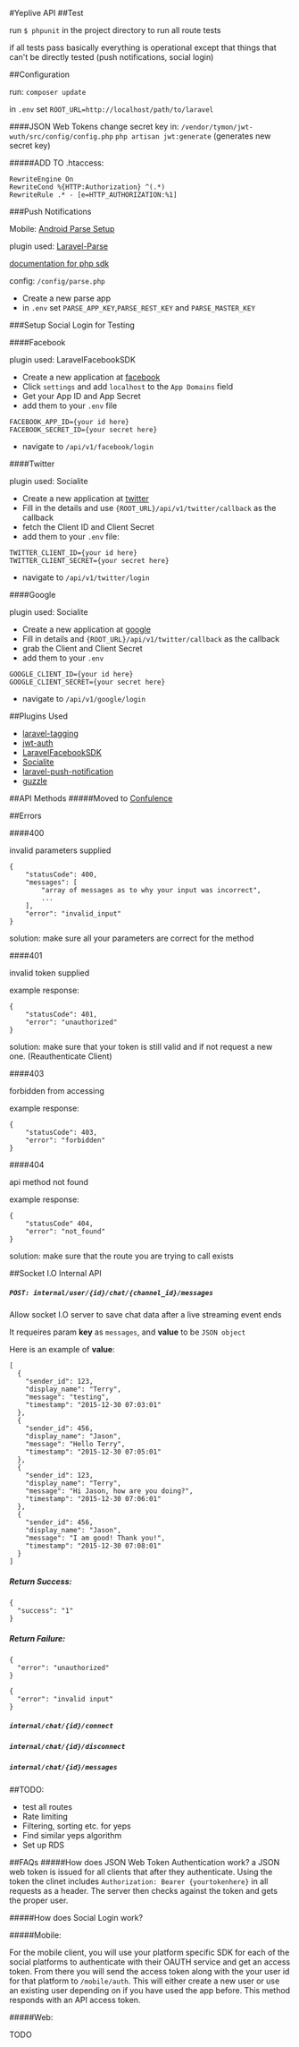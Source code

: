 #Yeplive API
##Test

run `$ phpunit` in the project directory to run all route tests

if all tests pass basically everything is operational except that things that can't be directly tested (push notifications, social login)

##Configuration

run: `composer update`

in `.env` set `ROOT_URL=http://localhost/path/to/laravel`


####JSON Web Tokens
change secret key in: `/vendor/tymon/jwt-wuth/src/config/config.php`
`php artisan jwt:generate` (generates new secret key)

#####ADD TO .htaccess:

````
RewriteEngine On
RewriteCond %{HTTP:Authorization} ^(.*)
RewriteRule .* - [e=HTTP_AUTHORIZATION:%1]
````

###Push Notifications

Mobile: [Android Parse Setup](https://parse.com/docs/push_guide#setup/Android)

plugin used: [Laravel-Parse](https://github.com/GrahamCampbell/Laravel-Parse)

[documentation for php sdk](https://parse.com/docs/push_guide#top/PHP)

config: `/config/parse.php`

* Create a new parse app
* in `.env` set `PARSE_APP_KEY`,`PARSE_REST_KEY` and `PARSE_MASTER_KEY`


###Setup Social Login for Testing

####Facebook

plugin used: LaravelFacebookSDK

*	Create a new application at [facebook](https://developers.facebook.com)
* Click `settings` and add `localhost` to the `App Domains` field
* Get your App ID and App Secret
* add them to your `.env` file

```
FACEBOOK_APP_ID={your id here}
FACEBOOK_SECRET_ID={your secret here}
```

* navigate to `/api/v1/facebook/login`

####Twitter

plugin used: Socialite

* Create a new application at [twitter](https://apps.twitter.com)
* Fill in the details and use `{ROOT_URL}/api/v1/twitter/callback` as the callback
* fetch the Client ID and Client Secret
* add them to your `.env` file:

```
TWITTER_CLIENT_ID={your id here}
TWITTER_CLIENT_SECRET={your secret here}
```
* navigate to `/api/v1/twitter/login`

####Google

plugin used: Socialite

* Create a new application at [google](https://google)
* Fill in details and `{ROOT_URL}/api/v1/twitter/callback` as the callback
* grab the Client and Client Secret
* add them to your `.env`

```
GOOGLE_CLIENT_ID={your id here}
GOOGLE_CLIENT_SECRET={your secret here}
```
* navigate to `/api/v1/google/login`

##Plugins Used
* [laravel-tagging](https://github.com/rtconner/laravel-tagging/tree/laravel-5)
* [ jwt-auth ](https://github.com/tymondesigns/jwt-auth)
* [LaravelFacebookSDK](https://github.com/SammyK/LaravelFacebookSdk)
* [Socialite](https://github.com/laravel/socialite)
* [laravel-push-notification](https://github.com/laraviet/laravel-push-notification)
* [guzzle](https://github.com/guzzle/guzzle)

##API Methods
#####Moved to [Confulence](http://jira.yeplive.com:8090/display/IN/API)

##Errors

####400

invalid parameters supplied

```
{
	"statusCode": 400,
	"messages": [
		"array of messages as to why your input was incorrect",
		...
	],
	"error": "invalid_input"
}
```

solution: make sure all your parameters are correct for the method



####401

invalid token supplied

example response:

```
{
	"statusCode": 401,
	"error": "unauthorized"
}
```

solution: make sure that your token is still valid and if not request a new one. (Reauthenticate Client)

####403

forbidden from accessing

example response:

```
{
	"statusCode": 403,
	"error": "forbidden"
}
```

####404

api method not found

example response:

```
{
	"statusCode" 404,
	"error": "not_found"
}
```

solution: make sure that the route you are trying to call exists

##Socket I.O Internal API

#####  `POST: internal/user/{id}/chat/{channel_id}/messages`

Allow socket I.O server to save chat data after a live streaming event ends

It requeires param **key** as `messages`, and **value** to be `JSON object`

Here is an example of **value**:
```
[
  {
    "sender_id": 123,
    "display_name": "Terry",
    "message": "testing",
    "timestamp": "2015-12-30 07:03:01"
  },
  {
    "sender_id": 456,
    "display_name": "Jason",
    "message": "Hello Terry",
    "timestamp": "2015-12-30 07:05:01"
  },
  {
    "sender_id": 123,
    "display_name": "Terry",
    "message": "Hi Jason, how are you doing?",
    "timestamp": "2015-12-30 07:06:01"
  },
  {
    "sender_id": 456,
    "display_name": "Jason",
    "message": "I am good! Thank you!",
    "timestamp": "2015-12-30 07:08:01"
  }
]

```
##### Return Success:
```
{
  "success": "1"
}

```
##### Return Failure:
```
{
  "error": "unauthorized"
}
```

```
{
  "error": "invalid input"
}
```

#####  `internal/chat/{id}/connect`


#####  `internal/chat/{id}/disconnect`


#####  `internal/chat/{id}/messages`


##TODO:

* test all routes
* Rate limiting
* Filtering, sorting etc. for yeps
* Find similar yeps algorithm
* Set up RDS


##FAQs
#####How does JSON Web Token Authentication work?
a JSON web token is issued for all clients that after they authenticate.
Using the token the clinet includes `Authorization: Bearer {yourtokenhere}` in all requests as a header. 
The server then checks against the token and gets the proper user.

#####How does Social Login work?

#####Mobile:

For the mobile client, you will use your platform specific SDK for each of the social platforms to authenticate with their OAUTH service and get an access token. From there you will send the access token along with the your user id for that platform to `/mobile/auth`. This will either create a new user or use an existing user depending on if you have used the app before. This method responds with an API access token. 

#####Web:

TODO
